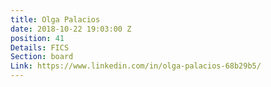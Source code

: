 ```yaml
---
title: Olga Palacios
date: 2018-10-22 19:03:00 Z
position: 41
Details: FICS
Section: board
Link: https://www.linkedin.com/in/olga-palacios-68b29b5/
---
```


